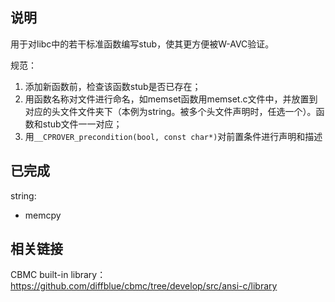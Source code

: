 ## 说明
用于对libc中的若干标准函数编写stub，使其更方便被W-AVC验证。

规范：
1. 添加新函数前，检查该函数stub是否已存在；
2. 用函数名称对文件进行命名，如memset函数用memset.c文件中，并放置到对应的头文件文件夹下（本例为string。被多个头文件声明时，任选一个）。函数和stub文件一一对应；
3. 用`__CPROVER_precondition(bool, const char*)`对前置条件进行声明和描述

## 已完成
string:
- memcpy


## 相关链接
CBMC built-in library：https://github.com/diffblue/cbmc/tree/develop/src/ansi-c/library